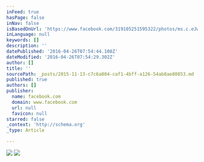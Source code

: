 ```yaml
---
inFeed: true
hasPage: false
inNav: false
isBasedOnUrl: 'https://www.facebook.com/319105251595322/photos/ms.c.eJw90NkNBDEIA9COVhzBgf4bWwXwfD4xBmeOa4qpOiIL~_TtjoMqs8Hnmvj4Qt4DIOuI5SteQzofRt~_e31lfHQWfvF~_bzdN7Yp~_TNM5mvGu99l~_kr29d1vkfRZ7z33Pq9GUln91Ha~;e1T9vVjY96L7qdfHv7yJ52e~_8o8MHPmMf2VvtH7~;K6z~;89B~;AEsuFPo.bps.a.429319993907180.1073741843.319105251595322/431802550325591/?type=3&theater'
inLanguage: null
keywords: []
description: ''
datePublished: '2016-04-26T07:54:44.108Z'
dateModified: '2016-04-26T07:54:29.302Z'
author: []
title: ''
sourcePath: _posts/2015-11-13-c7c6a804-caf1-4bff-a126-54ab8ae80853.md
published: true
authors: []
publisher:
  name: facebook.com
  domain: www.facebook.com
  url: null
  favicon: null
starred: false
_context: 'http://schema.org'
_type: Article

---
```

![](https://scontent-arn2-1.xx.fbcdn.net/hphotos-xtf1/v/t1.0-9/11817270_431802550325591_7000029518980999318_n.jpg?oh=76b9fe27982047ac71ab78c97fb170f1&oe=56B55AA1)
![](https://the-grid-user-content.s3-us-west-2.amazonaws.com/57e97b0b-b453-4029-91d2-4060d56552fa.jpg)